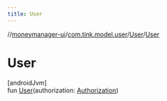 ```yaml
---
title: User
---
```

//[moneymanager-ui](../../../index.html)/[com.tink.model.user](../index.html)/[User](index.html)/[User](-user.html)



# User



[androidJvm]\
fun [User](-user.html)(authorization: [Authorization](../-authorization/index.html))




